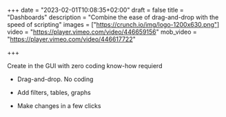 +++
date = "2023-02-01T10:08:35+02:00"
draft = false
title = "Dashboards"
description = "Combine the ease of drag-and-drop with the speed of scripting"
images = ["https://crunch.io/img/logo-1200x630.png"]
video = "https://player.vimeo.com/video/446659156"
mob_video = "https://player.vimeo.com/video/446617722"

+++

Create in the GUI with zero coding know-how requierd

* Drag-and-drop. No coding

* Add filters, tables, graphs

* Make changes in a few clicks
